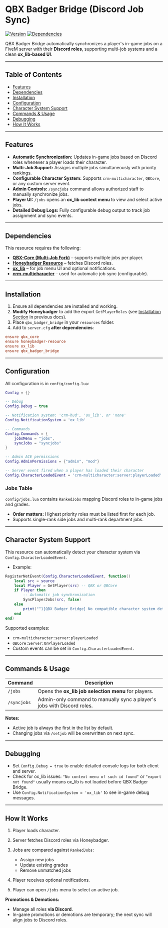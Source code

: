 # QBX Badger Bridge (Discord Job Sync)

[![Version](https://img.shields.io/badge/version-2.0.0-blue)](https://github.com/yourusername/qbx_badger_bridge)
[![Dependencies](https://img.shields.io/badge/dependencies-QBX_Core%2C%20Honeybadger%2C%20ox_lib-lightgrey)](https://github.com/venado34/qbx_core)

QBX Badger Bridge automatically synchronizes a player's in-game jobs on a FiveM server with their **Discord roles**, supporting multi-job systems and a clean **ox_lib-based UI**.

---

## Table of Contents

- [Features](#features)  
- [Dependencies](#dependencies)  
- [Installation](#installation)  
- [Configuration](#configuration)  
- [Character System Support](#character-system-support)  
- [Commands & Usage](#commands--usage)  
- [Debugging](#debugging)  
- [How It Works](#how-it-works)  

---

## Features

- **Automatic Synchronization:** Updates in-game jobs based on Discord roles whenever a player loads their character.  
- **Multi-Job Support:** Assigns multiple jobs simultaneously with priority rankings.  
- **Configurable Character System:** Supports `crm-multicharacter`, `QBCore`, or any custom server event.  
- **Admin Controls:** `/syncjobs` command allows authorized staff to manually synchronize jobs.  
- **Player UI:** `/jobs` opens an **ox_lib context menu** to view and select active jobs.  
- **Detailed Debug Logs:** Fully configurable debug output to track job assignment and sync events.  

---

## Dependencies

This resource requires the following:

- **[QBX-Core (Multi-Job Fork)](https://github.com/venado34/qbx_core)** – supports multiple jobs per player.  
- **[Honeybadger Resource](https://gitlab.nerdyjohnny.com/fivem/resources/essentials/owenbadger/honeybadger-resource)** – fetches Discord roles.  
- **[ox_lib](https://github.com/overextended/ox_lib)** – for job menu UI and optional notifications.  
- **[crm-multicharacter](https://github.com/project-crm/crm-multicharacter)** – used for automatic job sync (configurable).  

---

## Installation

1. Ensure all dependencies are installed and working.  
2. **Modify Honeybadger** to add the export `GetPlayerRoles` (see [Installation Section](#installation) in previous docs).  
3. Place `qbx_badger_bridge` in your `resources` folder.  
4. Add to `server.cfg` **after dependencies**:  

```cfg
ensure qbx_core
ensure honeybadger-resource
ensure ox_lib
ensure qbx_badger_bridge
````

---

## Configuration

All configuration is in `config/config.lua`:

```lua
Config = {}

-- Debug
Config.Debug = true

-- Notification system: 'crm-hud', 'ox_lib', or 'none'
Config.NotificationSystem = 'ox_lib'

-- Commands
Config.Commands = {
    jobsMenu = "jobs",
    syncJobs = "syncjobs"
}

-- Admin ACE permissions
Config.AdminPermissions = {"admin", "mod"}

-- Server event fired when a player has loaded their character
Config.CharacterLoadedEvent = 'crm-multicharacter:server:playerLoaded'
```

### Jobs Table

`config/jobs.lua` contains `RankedJobs` mapping Discord roles to in-game jobs and grades.

* **Order matters:** Highest priority roles must be listed first for each job.
* Supports single-rank side jobs and multi-rank department jobs.

---

## Character System Support

This resource can automatically detect your character system via `Config.CharacterLoadedEvent`.

* Example:

```lua
RegisterNetEvent(Config.CharacterLoadedEvent, function()
    local src = source
    local Player = GetPlayer(src) -- QBX or QBCore
    if Player then
        -- Automatic job synchronization
        SyncPlayerJobs(src, false)
    else
        print("^1[QBX Badger Bridge] No compatible character system detected. Automatic sync disabled.^7")
    end
end)
```

Supported examples:

* `crm-multicharacter:server:playerLoaded`
* `QBCore:Server:OnPlayerLoaded`
* Custom events can be set in `Config.CharacterLoadedEvent`.

---

## Commands & Usage

| Command     | Description                                                             |
| ----------- | ----------------------------------------------------------------------- |
| `/jobs`     | Opens the **ox_lib job selection menu** for players.                    |
| `/syncjobs` | Admin-only command to manually sync a player's jobs with Discord roles. |

**Notes:**

* Active job is always the first in the list by default.
* Changing jobs via `/setjob` will be overwritten on next sync.

---

## Debugging

* Set `Config.Debug = true` to enable detailed console logs for both client and server.
* Check for ox_lib issues: `"No context menu of such id found"` or `"export not found"` usually means ox_lib is not loaded before QBX Badger Bridge.
* Use `Config.NotificationSystem = 'ox_lib'` to see in-game debug messages.

---

## How It Works

1. Player loads character.
2. Server fetches Discord roles via Honeybadger.
3. Jobs are compared against `RankedJobs`:

   * Assign new jobs
   * Update existing grades
   * Remove unmatched jobs
4. Player receives optional notifications.
5. Player can open `/jobs` menu to select an active job.

**Promotions & Demotions:**

* Manage all roles **via Discord**.
* In-game promotions or demotions are temporary; the next sync will align jobs to Discord roles.
